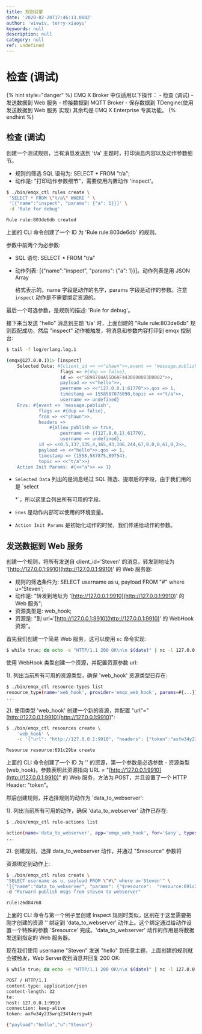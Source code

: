 ```yaml
---
title: 规则引擎
date: '2020-02-20T17:46:13.000Z'
author: 'wivwiv, terry-xiaoyu'
keywords: null
description: null
category: null
ref: undefined
---
```


# 检查 \(调试\)

 {% hint style="danger" %} EMQ X Broker 中仅适用以下操作： - 检查 \(调试\) - 发送数据到 Web 服务 - 桥接数据到 MQTT Broker - 保存数据到 TDengine\(使用 发送数据到 Web 服务 实现\) 其余均是 EMQ X Enterprise 专属功能。 {% endhint %}

## 检查 \(调试\)

创建一个测试规则，当有消息发送到 't/a' 主题时，打印消息内容以及动作参数细节。

* 规则的筛选 SQL 语句为: SELECT \* FROM "t/a";
* 动作是: "打印动作参数细节"，需要使用内置动作 'inspect'。

```bash
$ ./bin/emqx_ctl rules create \
 "SELECT * FROM \"t/a\" WHERE " \
 '[{"name":"inspect", "params": {"a": 1}}]' \
 -d 'Rule for debug'

Rule rule:803de6db created
```

上面的 CLI 命令创建了一个 ID 为 'Rule rule:803de6db' 的规则。

参数中前两个为必参数:

* SQL 语句: SELECT \* FROM "t/a"
* 动作列表: \[{"name":"inspect", "params": {"a": 1}}\]。动作列表是用 JSON Array

  格式表示的。name 字段是动作的名字，params 字段是动作的参数。注意 `inspect` 动作是不需要绑定资源的。

最后一个可选参数，是规则的描述: 'Rule for debug'。

接下来当发送 "hello" 消息到主题 't/a' 时，上面创建的 "Rule rule:803de6db" 规则匹配成功，然后 "inspect" 动作被触发，将消息和参数内容打印到 emqx 控制台:

```bash
$ tail -f log/erlang.log.1

(emqx@127.0.0.1)1> [inspect]
    Selected Data: #{client_id => <<"shawn">>,event => 'message.publish',
                    flags => #{dup => false},
                    id => <<"5898704A55D6AF4430000083D0002">>,
                    payload => <<"hello">>,
                    peername => <<"127.0.0.1:61770">>,qos => 1,
                    timestamp => 1558587875090,topic => <<"t/a">>,
                    username => undefined}
    Envs: #{event => 'message.publish',
            flags => #{dup => false},
            from => <<"shawn">>,
            headers =>
                #{allow_publish => true,
                    peername => {{127,0,0,1},61770},
                    username => undefined},
            id => <<0,5,137,135,4,165,93,106,244,67,0,0,8,61,0,2>>,
            payload => <<"hello">>,qos => 1,
            timestamp => {1558,587875,89754},
            topic => <<"t/a">>}
    Action Init Params: #{<<"a">> => 1}
```

* `Selected Data` 列出的是消息经过 SQL 筛选、提取后的字段，由于我们用的是 \`select

  \*\`，所以这里会列出所有可用的字段。

* `Envs` 是动作内部可以使用的环境变量。
* `Action Init Params` 是初始化动作的时候，我们传递给动作的参数。

## 发送数据到 Web 服务

创建一个规则，将所有发送自 client\_id='Steven' 的消息，转发到地址为 '[http://127.0.0.1:9910](http://127.0.0.1:9910)' 的 Web 服务器:

* 规则的筛选条件为: SELECT username as u, payload FROM "\#" where u='Steven';
* 动作是: "转发到地址为 '[http://127.0.0.1:9910](http://127.0.0.1:9910)' 的 Web 服务";
* 资源类型是: web\_hook;
* 资源是: "到 url='[http://127.0.0.1:9910](http://127.0.0.1:9910)' 的 WebHook 资源"。

首先我们创建一个简易 Web 服务，这可以使用 `nc` ​ 命令实现:

```bash
$ while true; do echo -e "HTTP/1.1 200 OK\n\n $(date)" | nc -l 127.0.0.1 9910; done;
```

使用 WebHook 类型创建一个资源，并配置资源参数 url:

1\). 列出当前所有可用的资源类型，确保 'web\_hook' 资源类型已存在:

```bash
$ ./bin/emqx_ctl resource-types list
resource_type(name='web_hook', provider='emqx_web_hook', params=#{...}}, on_create={emqx_web_hook_actions,on_resource_create}, description='WebHook Resource')
...
```

2\). 使用类型 'web\_hook' 创建一个新的资源，并配置 "url"="[http://127.0.0.1:9910](http://127.0.0.1:9910)":

```bash
$ ./bin/emqx_ctl resources create \
    'web_hook' \
    -c '{"url": "http://127.0.0.1:9910", "headers": {"token":"axfw34y235wrq234t4ersgw4t"}, "method": "POST"}'

Resource resource:691c29ba create
```

上面的 CLI 命令创建了一个 ID 为 '' 的资源，第一个参数是必选参数 - 资源类型\(web\_hook\)。参数表明此资源指向 URL = "[http://127.0.0.1:9910](http://127.0.0.1:9910)" 的 Web 服务，方法为 POST，并且设置了一个 HTTP Header: "token"。

然后创建规则，并选择规则的动作为 'data\_to\_webserver':

1\). 列出当前所有可用的动作，确保 'data\_to\_webserver' 动作已存在:

```bash
$ ./bin/emqx_ctl rule-actions list

action(name='data_to_webserver', app='emqx_web_hook', for='$any', types=[web_hook], params=#{'$resource' => ...}, title ='Data to Web Server', description='Forward Messages to Web Server')
...
```

2\). 创建规则，选择 data\_to\_webserver 动作，并通过 "$resource" 参数将

 资源绑定到动作上:

```bash
$ ./bin/emqx_ctl rules create \
"SELECT username as u, payload FROM \"#\" where u='Steven'" \
'[{"name":"data_to_webserver", "params": {"$resource":  "resource:691c29ba"}}]' \
-d "Forward publish msgs from steven to webserver"

rule:26d84768
```

上面的 CLI 命令与第一个例子里创建 Inspect 规则时类似，区别在于这里需要把刚才创建的资源 '' 绑定到 'data\_to\_webserver' 动作上。这个绑定通过给动作设置一个特殊的参数 '$resource' 完成。'data\_to\_webserver' 动作的作用是将数据发送到指定的 Web 服务器。

现在我们使用 username "Steven" 发送 "hello" 到任意主题，上面创建的规则就会被触发，Web Server收到消息并回复 200 OK:

```bash
$ while true; do echo -e "HTTP/1.1 200 OK\n\n $(date)" | nc -l 127.0.0.1 9910; done;

POST / HTTP/1.1
content-type: application/json
content-length: 32
te:
host: 127.0.0.1:9910
connection: keep-alive
token: axfw34y235wrq234t4ersgw4t

{"payload":"hello","u":"Steven"}
```

